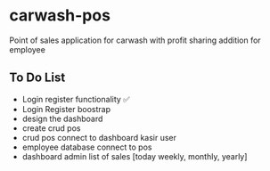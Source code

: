# carwash-pos
Point of sales application for carwash with profit sharing addition for employee 

## To Do List
* Login register functionality ✅
* Login Register boostrap
* design the dashboard
* create crud pos
* crud pos connect to dashboard kasir user
* employee database connect to pos
* dashboard admin list of sales [today weekly, monthly, yearly]